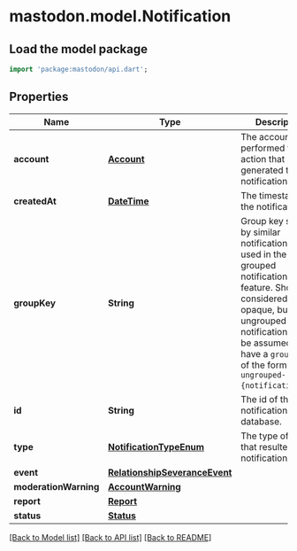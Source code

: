 # mastodon.model.Notification

## Load the model package
```dart
import 'package:mastodon/api.dart';
```

## Properties
Name | Type | Description | Notes
------------ | ------------- | ------------- | -------------
**account** | [**Account**](Account.md) | The account that performed the action that generated the notification. | 
**createdAt** | [**DateTime**](DateTime.md) | The timestamp of the notification. | 
**groupKey** | **String** | Group key shared by similar notifications, to be used in the grouped notifications feature. Should be considered opaque, but ungrouped notifications can be assumed to have a `group_key` of the form `ungrouped-{notification_id}`. | 
**id** | **String** | The id of the notification in the database. | 
**type** | [**NotificationTypeEnum**](NotificationTypeEnum.md) | The type of event that resulted in the notification. | 
**event** | [**RelationshipSeveranceEvent**](RelationshipSeveranceEvent.md) |  | [optional] 
**moderationWarning** | [**AccountWarning**](AccountWarning.md) |  | [optional] 
**report** | [**Report**](Report.md) |  | [optional] 
**status** | [**Status**](Status.md) |  | [optional] 

[[Back to Model list]](../README.md#documentation-for-models) [[Back to API list]](../README.md#documentation-for-api-endpoints) [[Back to README]](../README.md)


